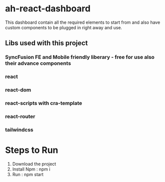 # ah-react-dashboard
This dashboard contain all the required elements to start from and also have custom components to be plugged in right away and use.

## Libs used with this project 
### SyncFusion FE and Mobile friendly liberary - free for use also their advance components
### react 
### react-dom
### react-scripts with cra-template
### react-router
### tailwindcss

# Steps to Run
1. Download the project
2. Install Npm : npm i
3. Run : npm start


